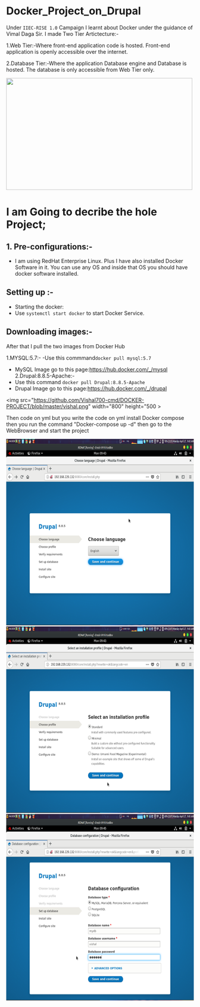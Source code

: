 # Docker_Project_on_Drupal

Under ``IIEC-RISE 1.0`` Campaign I learnt about Docker under the guidance of Vimal Daga Sir.
I made Two Tier Artictecture:-

1.Web Tier:-Where front-end application code is hosted. Front-end application is openly accessible over the internet.

2.Database Tier:-Where the application Database engine and Database is hosted. The database is only accessible from Web Tier only.

<img src="https://www.codeproject.com/KB/applications/1262641/Single_Server_-_Two_Tier.png" width="500" height="300">


# I am Going to decribe the hole Project;

## 1. Pre-configurations:-
 - I am using RedHat Enterprise Linux. Plus I have also installed Docker Software in it. You can use any OS and inside that      OS you should have docker software installed.
## Setting up :-
 - Starting the docker:
 - Use ```systemctl start docker``` to start Docker Service.
## Downloading images:- 

After that I pull the two images from Docker Hub

1.MYSQL:5.7:- 
  -Use this commmand```docker pull mysql:5.7``` 
  - MySQL Image go to this page:https://hub.docker.com/_/mysql
2.Drupal:8.8.5-Apache:-
  - Use this command ```docker pull Drupal:8.8.5-Apache```
  - Drupal Image go to this page:https://hub.docker.com/_/drupal
  
  
  <img src="https://github.com/Vishal700-cmd/DOCKER-PROJECT/blob/master/vishal.png" width="800" height="500 >
  
  
  
  Then code on yml but you write the code on yml install  Docker compose then you run the command "Docker-compose up -d" 
       then go to the WebBrowser and start the project

<img src="https://github.com/Vishal700-cmd/DOCKER-PROJECT/blob/master/Screenshot%20from%202020-04-27%2009-43-43.png" width="800" height="500">
<img src="https://github.com/Vishal700-cmd/DOCKER-PROJECT/blob/master/Screenshot%20from%202020-04-27%2009-43-59.png" width="800" height="500">
<img src="https://github.com/Vishal700-cmd/DOCKER-PROJECT/blob/master/Screenshot%20from%202020-04-27%2009-45-09.png" width="800" height="500">
